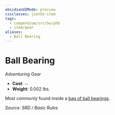 ```yaml
---
obsidianUIMode: preview
cssclasses: json5e-item
tags:
  - compendium/src/5e/phb
  - item/gear
aliases:
  - Ball Bearing
---
```

# Ball Bearing
*Adventuring Gear*  

- **Cost**: ⏤
- **Weight**: 0.002 lbs.

Most commonly found inside a [bag of ball bearings](compendium/items/ball-bearings-bag-of-1000.md).

*Source: SRD / Basic Rules*
